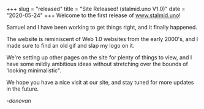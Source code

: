 +++
slug = "released"
title = "Site Released! (stalmid.uno V1.0)"
date = "2020-05-24"
+++
Welcome to the first release of www.stalmid.uno!

Samuel and I have been working to get things right, and it finally happened.

The website is reminiscent of Web 1.0 websites from the early 2000's, and I made sure to find an old gif and slap my logo on it.

We're setting up other pages on the site for plenty of things to view, and I have some mildly ambitious ideas without stretching over the bounds of 'looking minimalistic".

We hope you have a nice visit at our site, and stay tuned for more updates in the future.

-*donovan*
